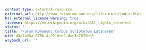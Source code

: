 ```yaml
---
content_type: external-resource
external_url: http://www.forumromanum.org/literature/index.html
has_external_license_warning: true
license: https://en.wikipedia.org/wiki/All_rights_reserved
status: ''
title: 'Forum Romanum: Corpus Scriptorum Latinorum'
uid: d3a7ad8a-075b-4c92-8ed2-dae3d7679eb3
wayback_url: ''
---
```

